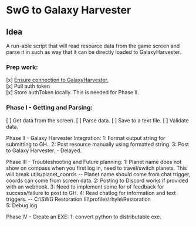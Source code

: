 # SwG to Galaxy Harvester

## Idea

A run-able script that will read resource data from the game screen and parse it in such as way that it can be directly loaded to GalaxyHarvester.  

### Prep work:

 [x] [Ensure connection to GalaxyHarvester.](https://github.com/pwillworth/galaxyharvester/wiki/web-Services)<br>
 [x] Pull auth token<br>
 [x] Store authToken locally. This is needed for Phase II.<br>

### Phase I - Getting and Parsing:

 [ ] Get data from the screen.
 [ ] Parse data.
 [ ] Save to a text file.
 [ ] Validate data.

Phase II - Galaxy Harvester Integration:
1: Format output string for submitting to GH..
    2: Post resource manually using formatted string.
3: Post to Galaxy Harvester. - Delayed.

Phase III - Troubleshooting and Future planning:
    1: Planet name does not show on compass when you first log in, need to travel/switch planets. This will break utils/planet_coords
    -- Planet name should come from chat trigger, coords can come from screen data.
    2: Posting to Discord works if provided with an webhook.
    3: Need to implement some for of feedback for success/failure to post to GH.
    4: Read chatlog for information and text triggers. 
    -- C:\SWG Restoration III\profiles\rhyle\Restoration\
    5: Debug log

Phase IV - Create an EXE:
    1: convert python to distributable exe.
